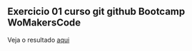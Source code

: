 ## Exercicio 01 curso git github Bootcamp WoMakersCode

Veja o resultado [aqui](https://yaradanieleuchoa.github.io/exercicio-01-git-github/)
